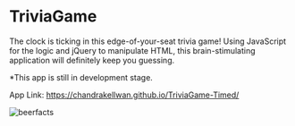 # TriviaGame

The clock is ticking in this edge-of-your-seat trivia game! Using JavaScript for the logic and jQuery to manipulate HTML, this brain-stimulating application will definitely keep you guessing.

*This app is still in development stage.

App Link: https://chandrakellwan.github.io/TriviaGame-Timed/

![beerfacts](https://user-images.githubusercontent.com/25890329/34647612-6cf71afa-f354-11e7-99a4-58951c44527b.png)
